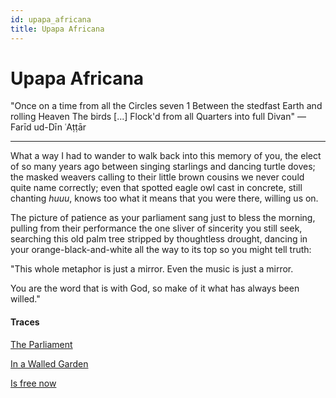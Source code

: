 ```yaml
---
id: upapa_africana
title: Upapa Africana
---
```


# Upapa Africana

"Once on a time from all the Circles seven 1
Between the stedfast Earth and rolling Heaven
The birds \[...\]
Flock'd from all Quarters into full Divan" — Farīd ud-Dīn ʿAṭṭār

---

What a way I had to wander
to walk back into this memory of you,
the elect of so many years ago
between singing starlings
and dancing turtle doves; the masked weavers
calling to their little brown cousins 
we never could quite name correctly;
even that spotted eagle owl 
cast in concrete, still chanting _huuu_,
knows too what it means that you
were there, willing us on.

The picture of patience as your parliament
sang just to bless the morning,
pulling from their performance
the one sliver of sincerity you still seek,
searching this old palm tree stripped
by thoughtless drought,
dancing in your orange-black-and-white
all the way to its top so you might tell truth:

"This whole metaphor is just a mirror.
Even the music is just a mirror.

You are the word that is with God,
so make of it
what has always been willed."

#### Traces

[The Parliament](https://www.sacred-texts.com/isl/bp/bp01.htm)

[In a Walled Garden](https://www.stillnessspeaks.com/hakim-sanai-the-walled-garden-of-truth/)

[Is free now](https://www.youtube.com/watch?v=vAoADCSpD-8&lc=UghvaUqX84hnM3gCoAEC "Bon Iver Moods")

